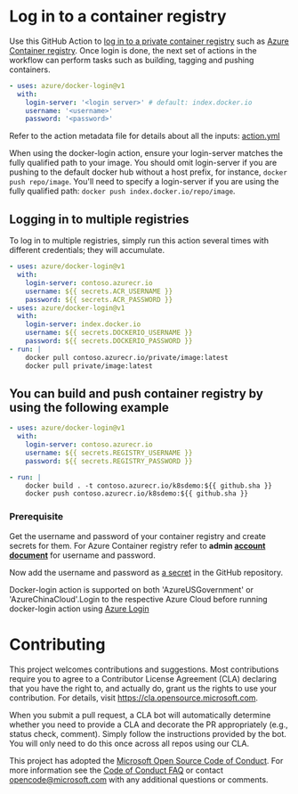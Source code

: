 # Log in to a container registry
Use this GitHub Action to [log in to a private container registry](https://docs.docker.com/engine/reference/commandline/login/) such as [Azure Container registry](https://azure.microsoft.com/en-us/services/container-registry/). Once login is done, the next set of actions in the workflow can perform tasks such as building, tagging and pushing containers.

```yaml
- uses: azure/docker-login@v1
  with:
    login-server: '<login server>' # default: index.docker.io
    username: '<username>'
    password: '<password>'
```
Refer to the action metadata file for details about all the inputs: [action.yml](https://github.com/Azure/docker-login/blob/master/action.yml)

When using the docker-login action, ensure your login-server matches the fully qualified path to your image. You should omit login-server if you are pushing to the default docker hub without a host prefix, for instance, `docker push repo/image`. You'll need to specify a login-server if you are using the fully qualified path: `docker push index.docker.io/repo/image`. 

## Logging in to multiple registries
To log in to multiple registries, simply run this action several times with different credentials; they will accumulate.

```yaml
- uses: azure/docker-login@v1
  with:
    login-server: contoso.azurecr.io
    username: ${{ secrets.ACR_USERNAME }}
    password: ${{ secrets.ACR_PASSWORD }}
- uses: azure/docker-login@v1
  with:
    login-server: index.docker.io
    username: ${{ secrets.DOCKERIO_USERNAME }}
    password: ${{ secrets.DOCKERIO_PASSWORD }}
- run: |
    docker pull contoso.azurecr.io/private/image:latest
    docker pull private/image:latest
```

## You can build and push container registry by using the following example
```yaml
- uses: azure/docker-login@v1
  with:
    login-server: contoso.azurecr.io
    username: ${{ secrets.REGISTRY_USERNAME }}
    password: ${{ secrets.REGISTRY_PASSWORD }}

- run: |
    docker build . -t contoso.azurecr.io/k8sdemo:${{ github.sha }}
    docker push contoso.azurecr.io/k8sdemo:${{ github.sha }}
```

### Prerequisite
Get the username and password of your container registry and create secrets for them. For Azure Container registry refer to **admin [account document](https://docs.microsoft.com/en-us/azure/container-registry/container-registry-authentication#admin-account)** for username and password.

Now add the username and password as [a secret](https://developer.github.com/actions/managing-workflows/storing-secrets/) in the GitHub repository.

Docker-login action is supported on both 'AzureUSGovernment' or 'AzureChinaCloud'.Login to the respective Azure Cloud before running docker-login action using [Azure Login](https://github.com/Azure/login)

# Contributing

This project welcomes contributions and suggestions.  Most contributions require you to agree to a
Contributor License Agreement (CLA) declaring that you have the right to, and actually do, grant us
the rights to use your contribution. For details, visit https://cla.opensource.microsoft.com.

When you submit a pull request, a CLA bot will automatically determine whether you need to provide
a CLA and decorate the PR appropriately (e.g., status check, comment). Simply follow the instructions
provided by the bot. You will only need to do this once across all repos using our CLA.

This project has adopted the [Microsoft Open Source Code of Conduct](https://opensource.microsoft.com/codeofconduct/).
For more information see the [Code of Conduct FAQ](https://opensource.microsoft.com/codeofconduct/faq/) or
contact [opencode@microsoft.com](mailto:opencode@microsoft.com) with any additional questions or comments.
